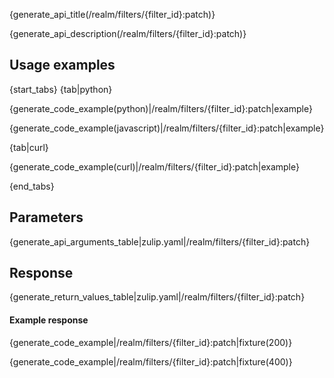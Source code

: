 {generate_api_title(/realm/filters/{filter_id}:patch)}

{generate_api_description(/realm/filters/{filter_id}:patch)}

## Usage examples

{start_tabs}
{tab|python}

{generate_code_example(python)|/realm/filters/{filter_id}:patch|example}

{generate_code_example(javascript)|/realm/filters/{filter_id}:patch|example}

{tab|curl}

{generate_code_example(curl)|/realm/filters/{filter_id}:patch|example}

{end_tabs}

## Parameters

{generate_api_arguments_table|zulip.yaml|/realm/filters/{filter_id}:patch}

## Response

{generate_return_values_table|zulip.yaml|/realm/filters/{filter_id}:patch}

#### Example response

{generate_code_example|/realm/filters/{filter_id}:patch|fixture(200)}

{generate_code_example|/realm/filters/{filter_id}:patch|fixture(400)}
